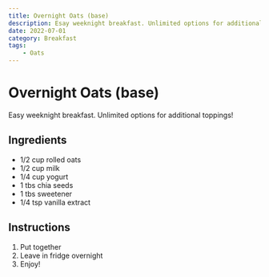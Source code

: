 ```yaml
---
title: Overnight Oats (base)
description: Esay weeknight breakfast. Unlimited options for additional toppings!
date: 2022-07-01
category: Breakfast
tags: 
    - Oats
---
```


# Overnight Oats (base)

Easy weeknight breakfast. Unlimited options for additional toppings!

## Ingredients

- 1/2 cup rolled oats
- 1/2 cup milk
- 1/4 cup yogurt
- 1 tbs chia seeds
- 1 tbs sweetener
- 1/4 tsp vanilla extract

## Instructions

1. Put together
2. Leave in fridge overnight
3. Enjoy!
